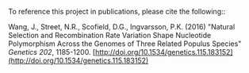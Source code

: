 To reference this project in publications, please cite the following::

Wang, J., Street, N.R., Scofield, D.G., Ingvarsson, P.K. (2016) "Natural Selection and Recombination Rate Variation Shape Nucleotide Polymorphism Across the Genomes of Three Related Populus Species" *Genetics* _202_, 1185-1200. [http://doi.org/10.1534/genetics.115.183152](http://doi.org/10.1534/genetics.115.183152)
